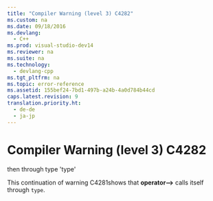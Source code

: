 ```yaml
---
title: "Compiler Warning (level 3) C4282"
ms.custom: na
ms.date: 09/18/2016
ms.devlang: 
  - C++
ms.prod: visual-studio-dev14
ms.reviewer: na
ms.suite: na
ms.technology: 
  - devlang-cpp
ms.tgt_pltfrm: na
ms.topic: error-reference
ms.assetid: 155bef24-7bd1-497b-a24b-4a0d784b44cd
caps.latest.revision: 9
translation.priority.ht: 
  - de-de
  - ja-jp
---
```

# Compiler Warning (level 3) C4282
then through type 'type'  
  
 This continuation of warning C4281shows that **operator–>** calls itself through `type`.